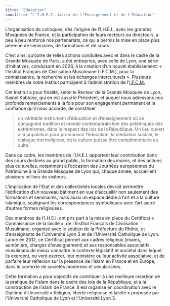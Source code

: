 ```yaml
---
titre: "Education"
soustitre: "L’I.H.E.I. Acteur de l’Enseignement et de l’Education"
---
```


L’organisation de colloques, dès l’origine de l’I.H.E.I., avec les grandes Mosquées de France, et la participation de leurs recteurs ou directeurs, a peu à peu renforcé nos partenariats, ce qui a permis la mise en place plus pérenne de séminaires, de formations et de cours.

C’est ainsi qu’outre de telles actions conduites avec et dans le cadre de la Grande Mosquée de Paris, a été entreprise, avec celle de Lyon, une série d’initiatives, conduisant en 2006, à la création d’un nouvel établissement: « l’Institut Français de Civilisation Musulmane (I.F.C.M.), pour la connaissance, la recherche et les échanges interculturels ». Plusieurs membres de notre Institut participent à l’administration de l’[I.F.C.M.](https://ifcm-lyon.org/ "I.F.C.M.")

Cet Institut a pour finalité, selon le Recteur de la Grande Mosquée de Lyon, Kamel Kabtane, qui en est aussi le Président, et auquel nous adressons nos profonds remerciements à la fois pour son engagement permanent et la confiance qu’il nous accorde, de constituer 
> un véritable instrument d’éducation et d’enseignement où se conjuguent tradition et monde contemporain loin des polémiques des extrémismes, dans le respect des lois de la République. Un lieu ouvert à la population pour promouvoir l’éducation, la médiation sociale, le dialogue interreligieux, où la culture puisse être complémentaire au culte.

Dans ce cadre, les membres de l’I.H.E.I. apportent leur contribution dans des cours destinés au grand public, la formation des imams, et des actions plus culturelles, notamment à l’occasion des Journées européennes du Patrimoine à la Grande Mosquée de Lyon qui, chaque année, accueillent plusieurs milliers de visiteurs.

L’implication de l’Etat et des collectivités locales devrait permettre l’édification d’un nouveau bâtiment en vue d’accueillir non seulement des formations et séminaires, mais aussi un espace dédié à l’art et à la culture islamique, soulignant les correspondances symboliques avec l’art sacré d’autres formes religieuses.

Des membres de l’I.H.E.I. ont pris part à la mise en place du Certificat « Connaissance de la laïcité », de l’Institut Français de Civilisation Musulmane, organisé avec le soutien de la Préfecture du Rhône, et d’enseignants de l’Université Lyon 3 et de l’Université Catholique de Lyon. Lancé en 2012, ce Certificat permet aux cadres religieux (imams, aumôniers, chargés d’enseignement) et aux responsables associatifs musulmans de mieux connaître le contexte législatif et sociétal dans lequel ils exercent, ou vont exercer, leur ministère ou leur activité associative, et de parfaire leur réflexion sur la présence de l’islam en France et en Europe, dans le contexte de sociétés modernes et sécularisées.

Cette formation a pour objectifs de contribuer à une meilleure insertion de la pratique de l’islam dans le cadre des lois de la République, et à la construction de l’islam de France. Il est organisé en coordination avec le Diplôme d’Université « Religion, liberté religieuse et laïcité » proposée par l’Université Catholique de Lyon et l’Université Lyon 3.